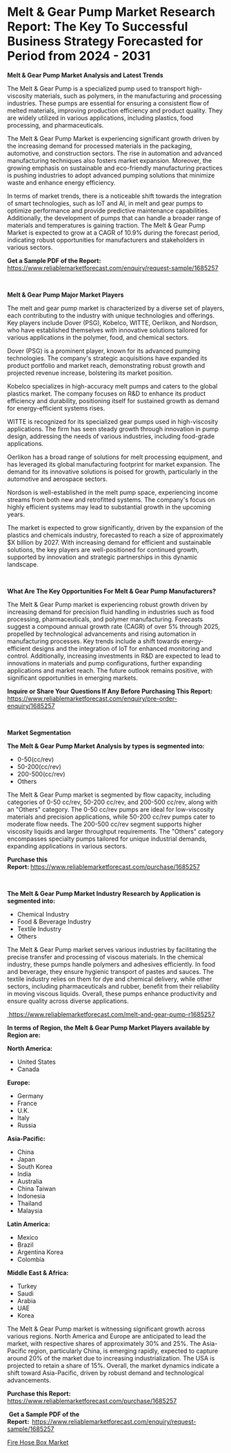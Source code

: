 <p><h1>Melt & Gear Pump Market Research Report: The Key To Successful Business Strategy Forecasted for Period from 2024 - 2031</h1></p><p><strong>Melt & Gear Pump Market Analysis and Latest Trends</strong></p>
<p><p>The Melt & Gear Pump is a specialized pump used to transport high-viscosity materials, such as polymers, in the manufacturing and processing industries. These pumps are essential for ensuring a consistent flow of melted materials, improving production efficiency and product quality. They are widely utilized in various applications, including plastics, food processing, and pharmaceuticals.</p><p>The Melt & Gear Pump Market is experiencing significant growth driven by the increasing demand for processed materials in the packaging, automotive, and construction sectors. The rise in automation and advanced manufacturing techniques also fosters market expansion. Moreover, the growing emphasis on sustainable and eco-friendly manufacturing practices is pushing industries to adopt advanced pumping solutions that minimize waste and enhance energy efficiency.</p><p>In terms of market trends, there is a noticeable shift towards the integration of smart technologies, such as IoT and AI, in melt and gear pumps to optimize performance and provide predictive maintenance capabilities. Additionally, the development of pumps that can handle a broader range of materials and temperatures is gaining traction. The Melt & Gear Pump Market is expected to grow at a CAGR of 10.9% during the forecast period, indicating robust opportunities for manufacturers and stakeholders in various sectors.</p></p>
<p><strong>Get a Sample PDF of the Report:&nbsp;</strong> <a href="https://www.reliablemarketforecast.com/enquiry/request-sample/1685257?utm_campaign=1169&utm_medium=2&utm_source=Github&utm_content=ia&utm_term=30122024&utm_id=melt-gear-pump">https://www.reliablemarketforecast.com/enquiry/request-sample/1685257</a></p>
<p>&nbsp;</p>
<p><strong>Melt & Gear Pump Major Market Players</strong></p>
<p><p>The melt and gear pump market is characterized by a diverse set of players, each contributing to the industry with unique technologies and offerings. Key players include Dover (PSG), Kobelco, WITTE, Oerlikon, and Nordson, who have established themselves with innovative solutions tailored for various applications in the polymer, food, and chemical sectors.</p><p>Dover (PSG) is a prominent player, known for its advanced pumping technologies. The company's strategic acquisitions have expanded its product portfolio and market reach, demonstrating robust growth and projected revenue increase, bolstering its market position.</p><p>Kobelco specializes in high-accuracy melt pumps and caters to the global plastics market. The company focuses on R&D to enhance its product efficiency and durability, positioning itself for sustained growth as demand for energy-efficient systems rises.</p><p>WITTE is recognized for its specialized gear pumps used in high-viscosity applications. The firm has seen steady growth through innovation in pump design, addressing the needs of various industries, including food-grade applications. </p><p>Oerlikon has a broad range of solutions for melt processing equipment, and has leveraged its global manufacturing footprint for market expansion. The demand for its innovative solutions is poised for growth, particularly in the automotive and aerospace sectors.</p><p>Nordson is well-established in the melt pump space, experiencing income streams from both new and retrofitted systems. The company's focus on highly efficient systems may lead to substantial growth in the upcoming years.</p><p>The market is expected to grow significantly, driven by the expansion of the plastics and chemicals industry, forecasted to reach a size of approximately $X billion by 2027. With increasing demand for efficient and sustainable solutions, the key players are well-positioned for continued growth, supported by innovation and strategic partnerships in this dynamic landscape.</p></p>
<p>&nbsp;</p>
<p><strong>What Are The Key Opportunities For Melt & Gear Pump Manufacturers?</strong></p>
<p><p>The Melt & Gear Pump market is experiencing robust growth driven by increasing demand for precision fluid handling in industries such as food processing, pharmaceuticals, and polymer manufacturing. Forecasts suggest a compound annual growth rate (CAGR) of over 5% through 2025, propelled by technological advancements and rising automation in manufacturing processes. Key trends include a shift towards energy-efficient designs and the integration of IoT for enhanced monitoring and control. Additionally, increasing investments in R&D are expected to lead to innovations in materials and pump configurations, further expanding applications and market reach. The future outlook remains positive, with significant opportunities in emerging markets.</p></p>
<p><strong>Inquire or Share Your Questions If Any Before Purchasing This Report:</strong> <a href="https://www.reliablemarketforecast.com/enquiry/pre-order-enquiry/1685257?utm_campaign=1169&utm_medium=2&utm_source=Github&utm_content=ia&utm_term=30122024&utm_id=melt-gear-pump">https://www.reliablemarketforecast.com/enquiry/pre-order-enquiry/1685257</a></p>
<p>&nbsp;</p>
<p><strong>Market Segmentation</strong></p>
<p><strong>The Melt & Gear Pump Market Analysis by types is segmented into:</strong></p>
<p><ul><li>0-50(cc/rev)</li><li>50-200(cc/rev)</li><li>200-500(cc/rev)</li><li>Others</li></ul></p>
<p><p>The Melt & Gear Pump market is segmented by flow capacity, including categories of 0-50 cc/rev, 50-200 cc/rev, and 200-500 cc/rev, along with an "Others" category. The 0-50 cc/rev pumps are ideal for low-viscosity materials and precision applications, while 50-200 cc/rev pumps cater to moderate flow needs. The 200-500 cc/rev segment supports higher viscosity liquids and larger throughput requirements. The "Others" category encompasses specialty pumps tailored for unique industrial demands, expanding applications in various sectors.</p></p>
<p><strong>Purchase this Report:&nbsp;</strong><a href="https://www.reliablemarketforecast.com/purchase/1685257?utm_campaign=1169&utm_medium=2&utm_source=Github&utm_content=ia&utm_term=30122024&utm_id=melt-gear-pump">https://www.reliablemarketforecast.com/purchase/1685257</a></p>
<p>&nbsp;</p>
<p><strong>The Melt & Gear Pump Market Industry Research by Application is segmented into:</strong></p>
<p><ul><li>Chemical Industry</li><li>Food & Beverage Industry</li><li>Textile Industry</li><li>Others</li></ul></p>
<p><p>The Melt & Gear Pump market serves various industries by facilitating the precise transfer and processing of viscous materials. In the chemical industry, these pumps handle polymers and adhesives efficiently. In food and beverage, they ensure hygienic transport of pastes and sauces. The textile industry relies on them for dye and chemical delivery, while other sectors, including pharmaceuticals and rubber, benefit from their reliability in moving viscous liquids. Overall, these pumps enhance productivity and ensure quality across diverse applications.</p></p>
<p><a href="https://www.reliablemarketforecast.com/melt-and-gear-pump-r1685257?utm_campaign=1169&utm_medium=2&utm_source=Github&utm_content=ia&utm_term=30122024&utm_id=melt-gear-pump">&nbsp;https://www.reliablemarketforecast.com/melt-and-gear-pump-r1685257</a></p>
<p><strong>In terms of Region, the Melt & Gear Pump Market Players available by Region are:</strong></p>
<p>
    <p> <strong> North America: </strong>
        <ul>
            <li>United States</li>
            <li>Canada</li>
        </ul>
        </p> 
    <p> <strong> Europe: </strong>
        <ul>
            <li>Germany</li>
            <li>France</li>
            <li>U.K.</li>
            <li>Italy</li>
            <li>Russia</li>
        </ul>
        </p> 
    <p> <strong> Asia-Pacific: </strong>
        <ul>
            <li>China</li>
            <li>Japan</li>
            <li>South Korea</li>
            <li>India</li>
            <li>Australia</li>
            <li>China Taiwan</li>
            <li>Indonesia</li>
            <li>Thailand</li>
            <li>Malaysia</li>
        </ul>
        </p> 
    <p> <strong> Latin America: </strong>
        <ul>
            <li>Mexico</li>
            <li>Brazil</li>
            <li>Argentina Korea</li>
            <li>Colombia</li>
        </ul>
        </p> 
    <p> <strong> Middle East & Africa: </strong>
        <ul>
            <li>Turkey</li>
            <li>Saudi</li>
            <li>Arabia</li>
            <li>UAE</li>
            <li>Korea</li>
        </ul>
    </p>
    </p>
<p><p>The Melt & Gear Pump market is witnessing significant growth across various regions. North America and Europe are anticipated to lead the market, with respective shares of approximately 30% and 25%. The Asia-Pacific region, particularly China, is emerging rapidly, expected to capture around 20% of the market due to increasing industrialization. The USA is projected to retain a share of 15%. Overall, the market dynamics indicate a shift toward Asia-Pacific, driven by robust demand and technological advancements.</p></p>
<p><strong>Purchase this Report: </strong><a href="https://www.reliablemarketforecast.com/purchase/1685257?utm_campaign=1169&utm_medium=2&utm_source=Github&utm_content=ia&utm_term=30122024&utm_id=melt-gear-pump">https://www.reliablemarketforecast.com/purchase/1685257</a></p>
<p>&nbsp;<strong>Get a Sample PDF of the Report:&nbsp;&nbsp;</strong><a href="https://www.reliablemarketforecast.com/enquiry/request-sample/1685257?utm_campaign=1169&utm_medium=2&utm_source=Github&utm_content=ia&utm_term=30122024&utm_id=melt-gear-pump">https://www.reliablemarketforecast.com/enquiry/request-sample/1685257</a></p>
<p><strong></strong></p>
<p><p><a href="https://github.com/pizolina/Market-Research-Report-List-6/blob/main/fire-hose-box-market.md?utm_campaign=1169&utm_medium=2&utm_source=Github&utm_content=ia&utm_term=30122024&utm_id=melt-gear-pump">Fire Hose Box Market</a></p></p>